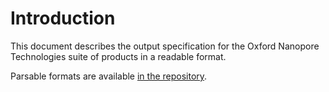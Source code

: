 Introduction
============

This document describes the output specification for the Oxford Nanopore Technologies suite of products in a readable format.

Parsable formats are available [in the repository]({{specification.git_url}}).
